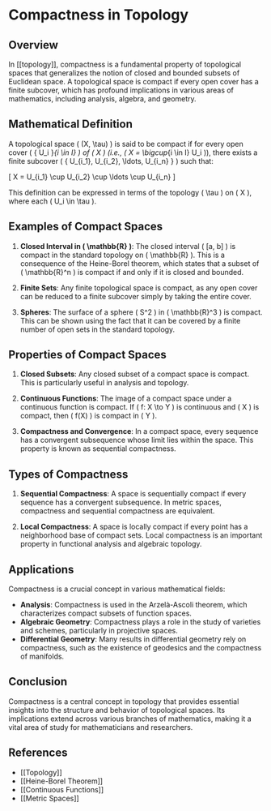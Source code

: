 
# Compactness in Topology

## Overview
In [[topology]], compactness is a fundamental property of topological spaces that generalizes the notion of closed and bounded subsets of Euclidean space. A topological space is compact if every open cover has a finite subcover, which has profound implications in various areas of mathematics, including analysis, algebra, and geometry.

## Mathematical Definition
A topological space \( (X, \tau) \) is said to be compact if for every open cover \( \{ U_i \}_{i \in I} \) of \( X \) (i.e., \( X = \bigcup_{i \in I} U_i \)), there exists a finite subcover \( \{ U_{i_1}, U_{i_2}, \ldots, U_{i_n} \} \) such that:

\[
X = U_{i_1} \cup U_{i_2} \cup \ldots \cup U_{i_n}
\]

This definition can be expressed in terms of the topology \( \tau \) on \( X \), where each \( U_i \in \tau \).

## Examples of Compact Spaces
1. **Closed Interval in \( \mathbb{R} \)**: The closed interval \( [a, b] \) is compact in the standard topology on \( \mathbb{R} \). This is a consequence of the Heine-Borel theorem, which states that a subset of \( \mathbb{R}^n \) is compact if and only if it is closed and bounded.

2. **Finite Sets**: Any finite topological space is compact, as any open cover can be reduced to a finite subcover simply by taking the entire cover.

3. **Spheres**: The surface of a sphere \( S^2 \) in \( \mathbb{R}^3 \) is compact. This can be shown using the fact that it can be covered by a finite number of open sets in the standard topology.

## Properties of Compact Spaces
1. **Closed Subsets**: Any closed subset of a compact space is compact. This is particularly useful in analysis and topology.

2. **Continuous Functions**: The image of a compact space under a continuous function is compact. If \( f: X \to Y \) is continuous and \( X \) is compact, then \( f(X) \) is compact in \( Y \).

3. **Compactness and Convergence**: In a compact space, every sequence has a convergent subsequence whose limit lies within the space. This property is known as sequential compactness.

## Types of Compactness
1. **Sequential Compactness**: A space is sequentially compact if every sequence has a convergent subsequence. In metric spaces, compactness and sequential compactness are equivalent.

2. **Local Compactness**: A space is locally compact if every point has a neighborhood base of compact sets. Local compactness is an important property in functional analysis and algebraic topology.

## Applications
Compactness is a crucial concept in various mathematical fields:
- **Analysis**: Compactness is used in the Arzelà-Ascoli theorem, which characterizes compact subsets of function spaces.
- **Algebraic Geometry**: Compactness plays a role in the study of varieties and schemes, particularly in projective spaces.
- **Differential Geometry**: Many results in differential geometry rely on compactness, such as the existence of geodesics and the compactness of manifolds.

## Conclusion
Compactness is a central concept in topology that provides essential insights into the structure and behavior of topological spaces. Its implications extend across various branches of mathematics, making it a vital area of study for mathematicians and researchers.

## References
- [[Topology]]
- [[Heine-Borel Theorem]]
- [[Continuous Functions]]
- [[Metric Spaces]]
